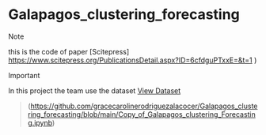 # Galapagos_clustering_forecasting
>[!NOTE]
>this is the code of paper [Scitepress] https://www.scitepress.org/PublicationsDetail.aspx?ID=6cfdguPTxxE=&t=1
)

>[!IMPORTANT]
>In this project the team use the dataset [View Dataset](datosari.csv)

> (https://github.com/gracecarolinerodriguezalacocer/Galapagos_clustering_forecasting/blob/main/Copy_of_Galapagos_clustering_Forecasting.ipynb)

